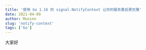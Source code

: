 ```yaml
---
title: '使用 Go 1.16 的 signal.NotifyContext 让你的服务重启更优雅'
date: 2021-04-09
author: Muninn
slug: 'notify-context'
tags: ['Go']
---
```


大家好
